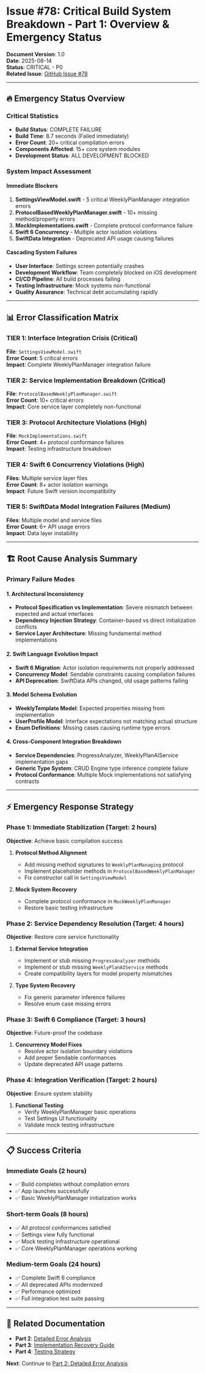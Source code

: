 # Issue #78: Critical Build System Breakdown - Part 1: Overview & Emergency Status

**Document Version**: 1.0  
**Date**: 2025-08-14  
**Status**: CRITICAL - P0  
**Related Issue**: [GitHub Issue #78](https://github.com/DELAxGithub/delax100daysworkout/issues/78)

---

## 🔥 Emergency Status Overview

### **Critical Statistics**
- **Build Status**: COMPLETE FAILURE
- **Build Time**: 8.7 seconds (Failed immediately)
- **Error Count**: 20+ critical compilation errors
- **Components Affected**: 15+ core system modules
- **Development Status**: ALL DEVELOPMENT BLOCKED

### **System Impact Assessment**

#### **Immediate Blockers**
1. **SettingsViewModel.swift** - 5 critical WeeklyPlanManager integration errors
2. **ProtocolBasedWeeklyPlanManager.swift** - 10+ missing method/property errors
3. **MockImplementations.swift** - Complete protocol conformance failure
4. **Swift 6 Concurrency** - Multiple actor isolation violations
5. **SwiftData Integration** - Deprecated API usage causing failures

#### **Cascading System Failures**
- **User Interface**: Settings screen potentially crashes
- **Development Workflow**: Team completely blocked on iOS development
- **CI/CD Pipeline**: All build processes failing
- **Testing Infrastructure**: Mock systems non-functional
- **Quality Assurance**: Technical debt accumulating rapidly

---

## 📊 Error Classification Matrix

### **TIER 1: Interface Integration Crisis (Critical)**
**File**: `SettingsViewModel.swift`  
**Error Count**: 5 critical errors  
**Impact**: Complete WeeklyPlanManager integration failure

### **TIER 2: Service Implementation Breakdown (Critical)**
**File**: `ProtocolBasedWeeklyPlanManager.swift`  
**Error Count**: 10+ critical errors  
**Impact**: Core service layer completely non-functional

### **TIER 3: Protocol Architecture Violations (High)**
**File**: `MockImplementations.swift`  
**Error Count**: 4+ protocol conformance failures  
**Impact**: Testing infrastructure breakdown

### **TIER 4: Swift 6 Concurrency Violations (High)**
**Files**: Multiple service layer files  
**Error Count**: 8+ actor isolation warnings  
**Impact**: Future Swift version incompatibility

### **TIER 5: SwiftData Model Integration Failures (Medium)**
**Files**: Multiple model and service files  
**Error Count**: 6+ API usage errors  
**Impact**: Data layer instability

---

## 🏗️ Root Cause Analysis Summary

### **Primary Failure Modes**

#### **1. Architectural Inconsistency**
- **Protocol Specification vs Implementation**: Severe mismatch between expected and actual interfaces
- **Dependency Injection Strategy**: Container-based vs direct initialization conflicts
- **Service Layer Architecture**: Missing fundamental method implementations

#### **2. Swift Language Evolution Impact**
- **Swift 6 Migration**: Actor isolation requirements not properly addressed
- **Concurrency Model**: Sendable constraints causing compilation failures
- **API Deprecation**: SwiftData APIs changed, old usage patterns failing

#### **3. Model Schema Evolution**
- **WeeklyTemplate Model**: Expected properties missing from implementation
- **UserProfile Model**: Interface expectations not matching actual structure
- **Enum Definitions**: Missing cases causing runtime type errors

#### **4. Cross-Component Integration Breakdown**
- **Service Dependencies**: ProgressAnalyzer, WeeklyPlanAIService implementation gaps
- **Generic Type System**: CRUD Engine type inference complete failure
- **Protocol Conformance**: Multiple Mock implementations not satisfying contracts

---

## ⚡ Emergency Response Strategy

### **Phase 1: Immediate Stabilization (Target: 2 hours)**
**Objective**: Achieve basic compilation success

1. **Protocol Method Alignment**
   - Add missing method signatures to `WeeklyPlanManaging` protocol
   - Implement placeholder methods in `ProtocolBasedWeeklyPlanManager`
   - Fix constructor call in `SettingsViewModel`

2. **Mock System Recovery**
   - Complete protocol conformance in `MockWeeklyPlanManager`
   - Restore basic testing infrastructure

### **Phase 2: Service Dependency Resolution (Target: 4 hours)**
**Objective**: Restore core service functionality

1. **External Service Integration**
   - Implement or stub missing `ProgressAnalyzer` methods
   - Implement or stub missing `WeeklyPlanAIService` methods
   - Create compatibility layers for model property mismatches

2. **Type System Recovery**
   - Fix generic parameter inference failures
   - Resolve enum case missing errors

### **Phase 3: Swift 6 Compliance (Target: 3 hours)**
**Objective**: Future-proof the codebase

1. **Concurrency Model Fixes**
   - Resolve actor isolation boundary violations
   - Add proper Sendable conformances
   - Update deprecated API usage patterns

### **Phase 4: Integration Verification (Target: 2 hours)**
**Objective**: Ensure system stability

1. **Functional Testing**
   - Verify WeeklyPlanManager basic operations
   - Test Settings UI functionality
   - Validate mock testing infrastructure

---

## 📋 Success Criteria

### **Immediate Goals (2 hours)**
- ✅ Build completes without compilation errors
- ✅ App launches successfully
- ✅ Basic WeeklyPlanManager initialization works

### **Short-term Goals (8 hours)**
- ✅ All protocol conformances satisfied
- ✅ Settings view fully functional
- ✅ Mock testing infrastructure operational
- ✅ Core WeeklyPlanManager operations working

### **Medium-term Goals (24 hours)**
- ✅ Complete Swift 6 compliance
- ✅ All deprecated APIs modernized
- ✅ Performance optimized
- ✅ Full integration test suite passing

---

## 🔗 Related Documentation

- **Part 2**: [Detailed Error Analysis](./ISSUE_78_CRITICAL_BUILD_BREAKDOWN_PART_2_DETAILED_ERRORS.md)
- **Part 3**: [Implementation Recovery Guide](./ISSUE_78_CRITICAL_BUILD_BREAKDOWN_PART_3_RECOVERY_GUIDE.md)
- **Part 4**: [Testing Strategy](./ISSUE_78_CRITICAL_BUILD_BREAKDOWN_PART_4_TESTING.md)

**Next**: Continue to [Part 2: Detailed Error Analysis](./ISSUE_78_CRITICAL_BUILD_BREAKDOWN_PART_2_DETAILED_ERRORS.md)